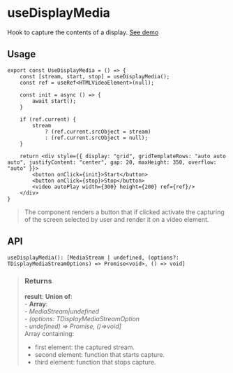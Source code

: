 # useDisplayMedia
Hook to capture the contents of a display. [See demo](https://react-tools.ndria.dev/#/hooks/api-dom/useDisplayMedia)

## Usage

```tsx
export const UseDisplayMedia = () => {
	const [stream, start, stop] = useDisplayMedia();
	const ref = useRef<HTMLVideoElement>(null);

	const init = async () => {
		await start();
	}

	if (ref.current) {
		stream
			? (ref.current.srcObject = stream)
			: (ref.current.srcObject = null);
	}

	return <div style={{ display: "grid", gridTemplateRows: "auto auto auto", justifyContent: "center", gap: 20, maxHeight: 350, overflow: "auto" }}>
		<button onClick={init}>Start</button>
		<button onClick={stop}>Stop</button>
		<video autoPlay width={300} height={200} ref={ref}/>
	</div>
}

```

> The component renders a button that if clicked activate the capturing of the screen selected by user and render it on a video element.


## API

```tsx
useDisplayMedia(): [MediaStream | undefined, (options?: TDisplayMediaStreamOptions) => Promise<void>, () => void]
```





> ### Returns
>
> __result__:  __Union of__:  
    - __Array__:  
        - _MediaStream|undefined_  
        - _(options: TDisplayMediaStreamOption_  
    - _undefined) => Promise<void>, ()=>void]_  
> Array containing:
> - first element: the captured stream.
> - second element: function that starts capture.
> - third element: function that stops capture.
>